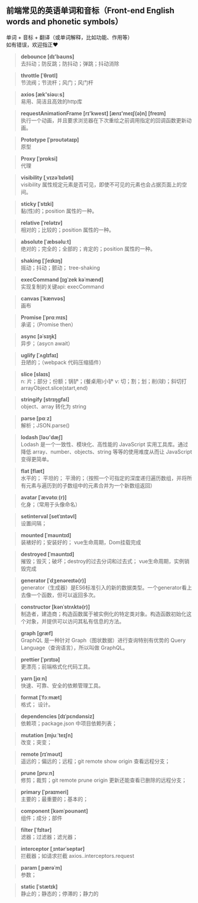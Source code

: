 ## 前端常见的英语单词和音标（Front-end English words and phonetic symbols）  
单词 + 音标 + 翻译（或单词解释，比如功能、作用等）  
如有错误，欢迎指正:heart:  

>**debounce [dɪ'baʊns]**  
去抖动；防反跳；防抖动；弹跳；抖动消除

>**throttle [ˈθrɒtl]**  
节流阀；节流杆；风门；风门杆

>**axios [æk'siəʊ:s]**  
易用、简洁且高效的http库

>**requestAnimationFrame [rɪ'kwest] [ænɪ'meɪʃ(ə)n] [freɪm]**  
执行一个动画，并且要求浏览器在下次重绘之前调用指定的回调函数更新动画。

>**Prototype [ˈproʊtətaɪp]**  
原型

>**Proxy [ˈprɒksi]**  
代理

>**visibility [ˌvɪzəˈbɪləti]**  
visibility 属性规定元素是否可见，即使不可见的元素也会占据页面上的空间。

>**sticky [ˈstɪki]**  
黏(性)的；position 属性的一种。

>**relative [ˈrelətɪv]**  
相对的；比较的；position 属性的一种。
 
>**absolute [ˈæbsəluːt]**  
绝对的；完全的；全部的；肯定的；position 属性的一种。
 
>**shaking [ˈʃeɪkɪŋ]**  
摇动；抖动；颤动； tree-shaking

>**execCommand [ɪɡˈzek kəˈmænd]**  
实现复制的关键api: execCommand

>**canvas [ˈkænvəs]**  
画布

>**Promise [ˈprɑːmɪs]**  
承诺；（Promise then）

>**async [əˈsɪŋk]**  
异步；（asycn await）

>**uglify [ˈʌɡlɪfaɪ]**  
丑陋的；（webpack 代码压缩插件）

>**slice [slaɪs]**  
n: 片；部分；份额；锅铲；(餐桌用)小铲
v: 切；割；划；削(球)；斜切打
arrayObject.slice(start,end)

>**stringify [strɪŋɡfaI]**  
object、array 转化为 string

>**parse [pɑːz]**  
解析；JSON.parse()

>**lodash [ləʊ'dæʃ]**  
Lodash 是一个一致性、模块化、高性能的 JavaScript 实用工具库。通过降低 array、number、objects、string 等等的使用难度从而让 JavaScript 变得更简单。

>**flat [flæt]**  
水平的； 平坦的； 平滑的；（按照一个可指定的深度递归遍历数组，并将所有元素与遍历到的子数组中的元素合并为一个新数组返回）

>**avatar [ˈævətɑː(r)]**  
化身；（常用于头像命名）

>**setinterval [setˈɪntəvl]**  
设置间隔；

>**mounted [ˈmaʊntɪd]**  
装裱好的；安装好的； vue生命周期，Dom挂载完成

>**destroyed [ˈmaʊntɪd]**  
摧毁；毁灭；破坏；destroy的过去分词和过去式； vue生命周期，实例销毁完成

>**generator [ˈdʒenəreɪtə(r)]**  
generator（生成器）是ES6标准引入的新的数据类型。一个generator看上去像一个函数，但可以返回多次。

>**constructor [kənˈstrʌktə(r)]**  
制造者，建造商；构造函数属于被实例化的特定类对象。构造函数初始化这个对象，并提供可以访问其私有信息的方法。

>**graph [ɡræf]**  
GraphQL 是一种针对 Graph（图状数据）进行查询特别有优势的 Query Language（查询语言），所以叫做 GraphQL。

>**prettier [ˈprɪtɪə]**  
更漂亮；前端格式化代码工具。

>**yarn [jɑːn]**  
快速、可靠、安全的依赖管理工具。

>**format [ˈfɔːmæt]**  
格式； 设计。

>**dependencies [dɪˈpɛndənsiz]**  
依赖项；package.json 中项目依赖列表；

>**mutation [mjuːˈteɪʃn]**  
改变；突变；

>**remote [rɪˈməʊt]**  
遥远的；偏远的；远程；git remote show origin 查看远程分支；

>**prune [pruːn]**  
修剪；裁剪；git remote prune origin 更新还能查看已删除的远程分支；

>**primary [ˈpraɪmeri]**  
主要的；最重要的；基本的；

>**component [kəmˈpoʊnənt]**  
组件；成分；部件

>**filter [ˈfɪltər]**  
滤器；过滤器；滤光器；

>**interceptor [ˌɪntərˈseptər]**  
拦截器；如请求拦截 axios..interceptors.request

>**param [ˌpærəˈm]**  
参数；

>**static [ˈstætɪk]**  
静止的；静态的；停滞的；静力的















